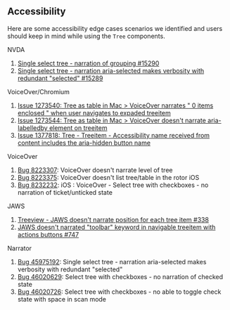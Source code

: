 ## Accessibility

Here are some accessibility edge cases scenarios we identified and users should keep in mind while using the `Tree` components.

NVDA

1. [Single select tree - narration of grouping #15290](https://github.com/nvaccess/nvda/issues/15290)
2. [Single select tree - narration aria-selected makes verbosity with redundant "selected" #15289](https://github.com/nvaccess/nvda/issues/15289)

VoiceOver/Chromium

1. [Issue 1273540: Tree as table in Mac > VoiceOver narrates " 0 items enclosed " when user navigates to expaded treeitem](https://bugs.chromium.org/p/chromium/issues/detail?id=1273540)
2. [Issue 1273544: Tree as table in Mac > VoiceOver doesn't narrate aria-labelledby element on treeitem](https://bugs.chromium.org/p/chromium/issues/detail?id=1273544)
3. [Issue 1377818: Tree - Treeitem - Accessibility name received from content includes the aria-hidden button name](https://bugs.chromium.org/p/chromium/issues/detail?id=1377818)

VoiceOver

1. [Bug 8223307](https://office.visualstudio.com/APEX/_workitems/edit/8223307): VoiceOver doesn't narrate level of tree
2. [Bug 8223375](https://office.visualstudio.com/APEX/_workitems/edit/8223375): VoiceOver doesn't list tree/table in the rotor
   iOS
3. [Bug 8232232](https://office.visualstudio.com/APEX/_workitems/edit/8232232): iOS : VoiceOver - Select tree with checkboxes - no narration of ticket/unticked state

JAWS

1. [Treeview - JAWS doesn't narrate position for each tree item #338](https://github.com/FreedomScientific/standards-support/issues/338)
2. [JAWS doesn't narrated "toolbar" keyword in navigable treeitem with actions buttons #747
   ](https://github.com/FreedomScientific/standards-support/issues/747)

Narrator

1. [Bug 45975192](https://microsoft.visualstudio.com/OS/_workitems/edit/45975192): Single select tree - narration aria-selected makes verbosity with redundant "selected"
2. [Bug 46020629](https://microsoft.visualstudio.com/OS/_workitems/edit/46020629): Select tree with checkboxes - no narration of checked state
3. [Bug 46020726](https://microsoft.visualstudio.com/OS/_workitems/edit/46020726): Select tree with checkboxes - no able to toggle check state with space in scan mode
